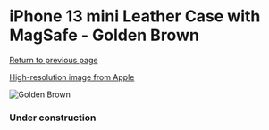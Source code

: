 # iPhone 13 mini Leather Case with MagSafe - Golden Brown

[Return to previous page](/iphone_13)

[High-resolution image from Apple](https://store.storeimages.cdn-apple.com/8756/as-images.apple.com/is/MM0D3?wid=4500&hei=4500&fmt=png)

<div style="width: 384px"><img src="/everyphone/MM0D3.png" alt="Golden Brown"></div>

### Under construction
